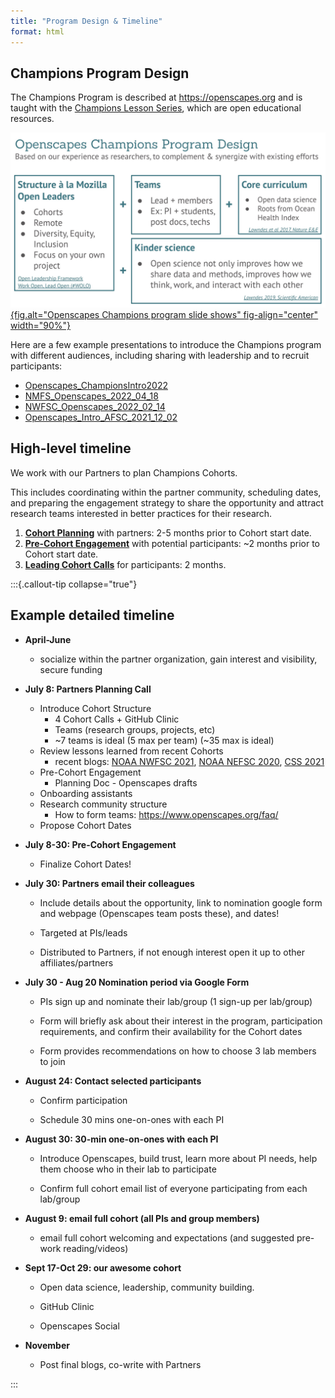 ```yaml
---
title: "Program Design & Timeline"
format: html
---
```


## Champions Program Design

The Champions Program is described at <https://openscapes.org> and is taught with the [Champions Lesson Series](https://openscapes.github.io/series/), which are open educational resources.

[![](images/OpenscapesChampionsDesign.jpg){fig.alt="Openscapes Champions program slide shows" fig-align="center" width="90%"}](https://docs.google.com/presentation/d/1HGw4P095-lblHiGQHXYidHiVysjrPxuojxTxKtE13vk/edit)

Here are a few example presentations to introduce the Champions program with different audiences, including sharing with leadership and to recruit participants: 

- [Openscapes_ChampionsIntro2022](https://docs.google.com/presentation/d/1yCzG8cdFsTxmFyZijiUGi2hlyuJVM_i-imkTrao_O1g/edit#slide=id.gb1d0505bec_0_0) 
- [NMFS_Openscapes_2022_04_18](https://docs.google.com/presentation/d/1VAzYflkUTMVBS0onDThhVXxvja3z-nRGPwRuVsNKFks/edit#slide=id.g1138e626848_0_861) 
- [NWFSC_Openscapes_2022_02_14](https://docs.google.com/presentation/d/1qyW3KcwxiKwBffjsJ-fMF0snG99ahqZAnfq2xDSRPdc/edit?usp=sharing)
- [Openscapes_Intro_AFSC_2021_12_02](https://docs.google.com/presentation/d/1QrHzdaHmcSKoBGsY12Gg5LaZhW1sfWz2TNLCh8DaJJI/edit#slide=id.gcfa9a8ce7e_0_246)


## High-level timeline

We work with our Partners to plan Champions Cohorts. 

This includes coordinating within the partner community, scheduling dates, and preparing the engagement strategy to share the opportunity and attract research teams interested in better practices for their research.

1. [**Cohort Planning**](/champions/cohort-planning.md) with partners: 2-5 months prior to Cohort start date.
1. [**Pre-Cohort Engagement**](/champions/pre-cohort-engage.qmd) with potential participants: ~2 months prior to Cohort start date. 
1. [**Leading Cohort Calls**](/champions/leading-cohort-calls.qmd) for participants: 2 months. 

:::{.callout-tip collapse="true"}
## Example detailed timeline

- **April-June**
  - socialize within the partner organization, gain interest and visibility, secure funding

-   **July 8: Partners Planning Call**
      - Introduce Cohort Structure
          - 4 Cohort Calls + GitHub Clinic 
          - Teams (research groups, projects, etc)
          - ~7 teams is ideal (5 max per team) (~35 max is ideal)
      - Review lessons learned from recent Cohorts
          - recent blogs: [NOAA NWFSC 2021](https://www.openscapes.org/blog/2021/05/03/noaa-nwfsc-champions/ ), [NOAA NEFSC 2020](https://www.openscapes.org/blog/2020/03/06/workshop-noaa-nefsc/), [CSS 2021](https://www.openscapes.org/blog/2021/07/13/css-cohort/)
      - Pre-Cohort Engagement
          - Planning Doc - Openscapes drafts
      - Onboarding assistants
      - Research community structure
          - How to form teams: https://www.openscapes.org/faq/ 
      - Propose Cohort Dates

-   **July 8-30: Pre-Cohort Engagement**
      - Finalize Cohort Dates!

-   **July 30: Partners email their colleagues**

    -   Include details about the opportunity, link to nomination google form and webpage (Openscapes team posts these), and dates!

    -   Targeted at PIs/leads

    -   Distributed to Partners, if not enough interest open it up to other affiliates/partners

-   **July 30 - Aug 20 Nomination period via Google Form**

    -   PIs sign up and nominate their lab/group (1 sign-up per lab/group)

    -   Form will briefly ask about their interest in the program, participation requirements, and confirm their availability for the Cohort dates

    -   Form provides recommendations on how to choose 3 lab members to join

-   **August 24: Contact selected participants**

    -   Confirm participation 

    -   Schedule 30 mins one-on-ones with each PI

-   **August 30: 30-min one-on-ones with each PI**

    -   Introduce Openscapes, build trust, learn more about PI needs, help them choose who in their lab to participate

    -   Confirm full cohort email list of everyone participating from each lab/group

-   **August 9: email full cohort (all PIs and group members)**

    -   email full cohort welcoming and expectations (and suggested pre-work reading/videos)

-   **Sept 17-Oct 29: our awesome cohort**

    -   Open data science, leadership, community building.

    -   GitHub Clinic

    -   Openscapes Social

-   **November**

    -   Post final blogs, co-write with Partners

:::

